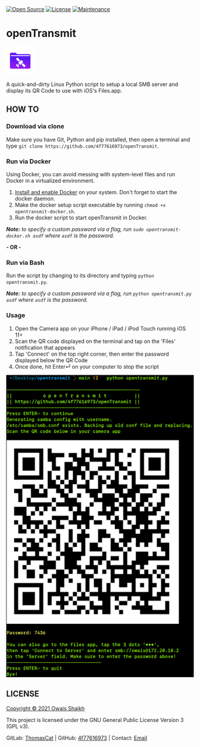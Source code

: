 [![Open Source](https://img.shields.io/badge/Open%20Source-Yes-blue?style=flat&logo=github)](https://opensource.org/)
[![License](https://img.shields.io/badge/License-GPLv3-purple?style=flat&logo=libreoffice)](LICENSE)
[![Maintenance](https://img.shields.io/badge/Maintained-Yes-green.svg?style=flat&logo=symantec)](https://github.com/4f77616973/GetPerms/graphs/commit-activity)
<!--[![Build Status](https://github.com/4f77616973/openTransmit/actions/workflows/main.yml/badge.svg?branch=main)](https://github.com/4f77616973/openTransmit/actions)-->
<!--[![PyPI](https://jitpack.io/v/com.github.4f77616973/GetPerms.svg)](https://jitpack.io/#com.github.4f77616973/GetPerms)-->

# openTransmit

<img src = "openTransmit-icon.png" alt = "openTransmit logo" width = "75dp">

A quick-and-dirty Linux Python script to setup a local SMB server and display its QR Code to use with iOS's Files.app.

## HOW TO

### Download via clone

Make sure you have Git, Python and pip installed, then open a terminal and type `git clone https://github.com/4f77616973/openTransmit`.

### Run via Docker
Using Docker, you can avoid messing with system-level files and run Docker in a virtualized environment.
1. [Install and enable Docker](https://docs.docker.com/engine/install/) on your system. Don't forget to start the docker daemon.
2. Make the docker setup script executable by running `chmod +x opentransmit-docker.sh`.
3. Run the docker script to start openTransmit in Docker.
<!--2. Build the image from the Dockerfile by running `sudo docker build -t opentransmit`.
3. Run the Docker image via `sudo docker run -e USER=$USER -it opentransmit opentransmit.py`.-->

_**Note:** to specify a custom password via a flag, run `sudo opentransmit-docker.sh asdf` where `asdf` is the password._

<b>- OR -</b>

### Run via Bash

Run the script by changing to its directory and typing `python opentransmit.py`. 

_**Note:** to specify a custom password via a flag, run `python opentransmit.py asdf` where `asdf` is the password._

### Usage

1. Open the Camera app on your iPhone / iPad / iPod Touch running iOS 11+
2. Scan the QR code displayed on the terminal and tap on the 'Files' notification that appears
3. Tap 'Connect' on the top right corner, then enter the password displayed below the QR Code
4. Once done, hit Enter⏎ on your computer to stop the script

<img src = "preview.png" alt = "openTransmit preview">

## LICENSE

[Copyright © 2021 Owais Shaikh](LICENSE)

This project is licensed under the GNU General Public License Version 3 (GPL v3).

GitLab: [ThomasCat](https://gitlab.com/ThomasCat) | GitHub: [4f77616973](https://github.com/4f77616973) | Contact: [Email](mailto://0x4f@tuta.io)
